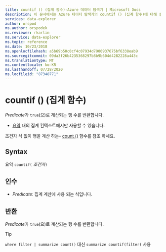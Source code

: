 ```yaml
---
title: countif () (집계 함수)-Azure 데이터 탐색기 | Microsoft Docs
description: 이 문서에서는 Azure 데이터 탐색기의 countif () (집계 함수)에 대해 설명 합니다.
services: data-explorer
author: orspod
ms.author: orspodek
ms.reviewer: rkarlin
ms.service: data-explorer
ms.topic: reference
ms.date: 10/23/2018
ms.openlocfilehash: a5b69b50c0cf4c07934d7900937675bf6338eab9
ms.sourcegitcommit: 09da3f26b4235368297b8b9b604d4282228a443c
ms.translationtype: MT
ms.contentlocale: ko-KR
ms.lasthandoff: 07/28/2020
ms.locfileid: "87348771"
---
```

# <a name="countif-aggregation-function"></a>countif () (집계 함수)

*Predicate*가 `true`(으)로 계산되는 행 수를 반환합니다.

* [요약](summarizeoperator.md) 내의 집계 컨텍스트에서만 사용할 수 있습니다.

조건자 식 없이 행을 계산 하는- [count ()](count-aggfunction.md) 함수를 참조 하세요.

## <a name="syntax"></a>Syntax

요약 `countif(` *조건자*`)`

## <a name="arguments"></a>인수

* *Predicate*: 집계 계산에 사용 되는 식입니다. 

## <a name="returns"></a>반환

*Predicate*가 `true`(으)로 계산되는 행 수를 반환합니다.

> [!TIP]
> `where filter | summarize count()` 대신 `summarize countif(filter)` 사용